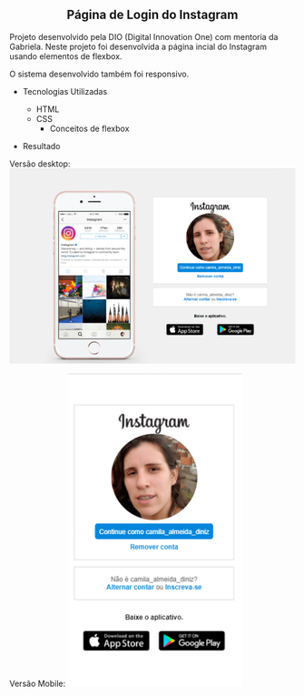 <h2 align="center">Página de Login do Instagram</h2>

Projeto desenvolvido pela DIO (Digital Innovation One) com mentoria da Gabriela.
Neste projeto foi desenvolvida a página incial do Instagram usando elementos de flexbox.

O sistema desenvolvido também foi responsivo.

- Tecnologias Utilizadas

  - HTML
  - CSS
    - Conceitos de flexbox

- Resultado

Versão desktop:
<img src="./src/img/desktop.png" />

Versão Mobile:
<img src="./src/img/mobile.png" />
